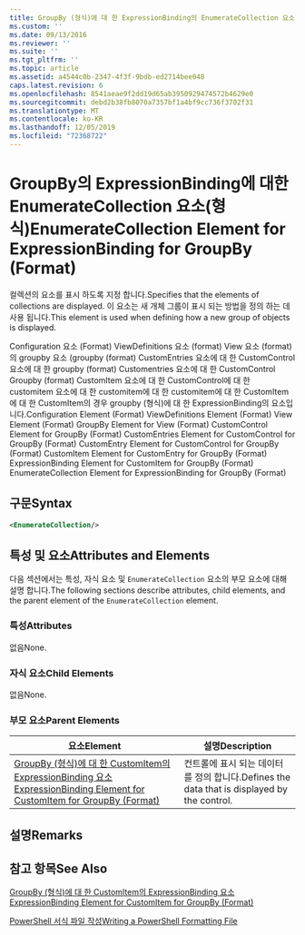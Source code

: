 ```yaml
---
title: GroupBy (형식)에 대 한 ExpressionBinding의 EnumerateCollection 요소 | Microsoft Docs
ms.custom: ''
ms.date: 09/13/2016
ms.reviewer: ''
ms.suite: ''
ms.tgt_pltfrm: ''
ms.topic: article
ms.assetid: a4544c0b-2347-4f3f-9bdb-ed2714bee048
caps.latest.revision: 6
ms.openlocfilehash: 8541aeae9f2dd19d65ab3950929474572b4629e0
ms.sourcegitcommit: debd2b38fb8070a7357bf1a4bf9cc736f3702f31
ms.translationtype: MT
ms.contentlocale: ko-KR
ms.lasthandoff: 12/05/2019
ms.locfileid: "72368722"
---
```

# <a name="enumeratecollection-element-for-expressionbinding-for-groupby-format"></a><span data-ttu-id="8ea74-102">GroupBy의 ExpressionBinding에 대한 EnumerateCollection 요소(형식)</span><span class="sxs-lookup"><span data-stu-id="8ea74-102">EnumerateCollection Element for ExpressionBinding for GroupBy (Format)</span></span>

<span data-ttu-id="8ea74-103">컬렉션의 요소를 표시 하도록 지정 합니다.</span><span class="sxs-lookup"><span data-stu-id="8ea74-103">Specifies that the elements of collections are displayed.</span></span> <span data-ttu-id="8ea74-104">이 요소는 새 개체 그룹이 표시 되는 방법을 정의 하는 데 사용 됩니다.</span><span class="sxs-lookup"><span data-stu-id="8ea74-104">This element is used when defining how a new group of objects is displayed.</span></span>

<span data-ttu-id="8ea74-105">Configuration 요소 (Format) ViewDefinitions 요소 (format) View 요소 (format)의 groupby 요소 (groupby (format) CustomEntries 요소에 대 한 CustomControl 요소에 대 한 groupby (format) Customentries 요소에 대 한 CustomControl Groupby (format) CustomItem 요소에 대 한 CustomControl에 대 한 customitem 요소에 대 한 customitem에 대 한 customitem에 대 한 CustomItem에 대 한 CustomItem의 경우 groupby (형식)에 대 한 ExpressionBinding의 요소입니다.</span><span class="sxs-lookup"><span data-stu-id="8ea74-105">Configuration Element (Format) ViewDefinitions Element (Format) View Element (Format) GroupBy Element for View (Format) CustomControl Element for GroupBy (Format) CustomEntries Element for CustomControl for GroupBy (Format) CustomEntry Element for CustomControl for GroupBy (Format) CustomItem Element for CustomEntry for GroupBy (Format) ExpressionBinding Element for CustomItem for GroupBy (Format) EnumerateCollection Element for ExpressionBinding for GroupBy (Format)</span></span>

## <a name="syntax"></a><span data-ttu-id="8ea74-106">구문</span><span class="sxs-lookup"><span data-stu-id="8ea74-106">Syntax</span></span>

```xml
<EnumerateCollection/>
```

## <a name="attributes-and-elements"></a><span data-ttu-id="8ea74-107">특성 및 요소</span><span class="sxs-lookup"><span data-stu-id="8ea74-107">Attributes and Elements</span></span>

<span data-ttu-id="8ea74-108">다음 섹션에서는 특성, 자식 요소 및 `EnumerateCollection` 요소의 부모 요소에 대해 설명 합니다.</span><span class="sxs-lookup"><span data-stu-id="8ea74-108">The following sections describe attributes, child elements, and the parent element of the `EnumerateCollection` element.</span></span>

### <a name="attributes"></a><span data-ttu-id="8ea74-109">특성</span><span class="sxs-lookup"><span data-stu-id="8ea74-109">Attributes</span></span>

<span data-ttu-id="8ea74-110">없음</span><span class="sxs-lookup"><span data-stu-id="8ea74-110">None.</span></span>

### <a name="child-elements"></a><span data-ttu-id="8ea74-111">자식 요소</span><span class="sxs-lookup"><span data-stu-id="8ea74-111">Child Elements</span></span>

<span data-ttu-id="8ea74-112">없음</span><span class="sxs-lookup"><span data-stu-id="8ea74-112">None.</span></span>

### <a name="parent-elements"></a><span data-ttu-id="8ea74-113">부모 요소</span><span class="sxs-lookup"><span data-stu-id="8ea74-113">Parent Elements</span></span>

|<span data-ttu-id="8ea74-114">요소</span><span class="sxs-lookup"><span data-stu-id="8ea74-114">Element</span></span>|<span data-ttu-id="8ea74-115">설명</span><span class="sxs-lookup"><span data-stu-id="8ea74-115">Description</span></span>|
|-------------|-----------------|
|[<span data-ttu-id="8ea74-116">GroupBy (형식)에 대 한 CustomItem의 ExpressionBinding 요소</span><span class="sxs-lookup"><span data-stu-id="8ea74-116">ExpressionBinding Element for CustomItem for GroupBy (Format)</span></span>](./expressionbinding-element-for-customitem-for-groupby-format.md)|<span data-ttu-id="8ea74-117">컨트롤에 표시 되는 데이터를 정의 합니다.</span><span class="sxs-lookup"><span data-stu-id="8ea74-117">Defines the data that is displayed by the control.</span></span>|

## <a name="remarks"></a><span data-ttu-id="8ea74-118">설명</span><span class="sxs-lookup"><span data-stu-id="8ea74-118">Remarks</span></span>

## <a name="see-also"></a><span data-ttu-id="8ea74-119">참고 항목</span><span class="sxs-lookup"><span data-stu-id="8ea74-119">See Also</span></span>

[<span data-ttu-id="8ea74-120">GroupBy (형식)에 대 한 CustomItem의 ExpressionBinding 요소</span><span class="sxs-lookup"><span data-stu-id="8ea74-120">ExpressionBinding Element for CustomItem for GroupBy (Format)</span></span>](./expressionbinding-element-for-customitem-for-groupby-format.md)

[<span data-ttu-id="8ea74-121">PowerShell 서식 파일 작성</span><span class="sxs-lookup"><span data-stu-id="8ea74-121">Writing a PowerShell Formatting File</span></span>](./writing-a-powershell-formatting-file.md)
